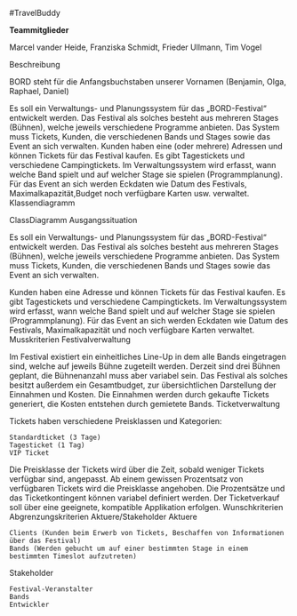 #TravelBuddy

**Teammitglieder**

Marcel vander Heide, Franziska Schmidt, Frieder Ullmann, Tim Vogel

Beschreibung

BORD steht für die Anfangsbuchstaben unserer Vornamen (Benjamin, Olga, Raphael, Daniel)

Es soll ein Verwaltungs- und Planungssystem für das „BORD-Festival“ entwickelt werden. Das Festival als solches besteht aus mehreren Stages (Bühnen), welche jeweils verschiedene Programme anbieten. Das System muss Tickets, Kunden, die verschiedenen Bands und Stages sowie das Event an sich verwalten. Kunden haben eine (oder mehrere) Adressen und können Tickets für das Festival kaufen. Es gibt Tagestickets und verschiedene Campingtickets. Im Verwaltungssystem wird erfasst, wann welche Band spielt und auf welcher Stage sie spielen (Programmplanung). Für das Event an sich werden Eckdaten wie Datum des Festivals, Maximalkapazität,Budget noch verfügbare Karten usw. verwaltet.
Klassendiagramm

ClassDiagramm
Ausgangssituation

Es soll ein Verwaltungs- und Planungssystem für das „BORD-Festival“ entwickelt werden. Das Festival als solches besteht aus mehreren Stages (Bühnen), welche jeweils verschiedene Programme anbieten. Das System muss Tickets, Kunden, die verschiedenen Bands und Stages sowie das Event an sich verwalten.

Kunden haben eine Adresse und können Tickets für das Festival kaufen. Es gibt Tagestickets und verschiedene Campingtickets. Im Verwaltungssystem wird erfasst, wann welche Band spielt und auf welcher Stage sie spielen (Programmplanung). Für das Event an sich werden Eckdaten wie Datum des Festivals, Maximalkapazität und noch verfügbare Karten verwaltet.
Musskriterien
Festivalverwaltung

Im Festival existiert ein einheitliches Line-Up in dem alle Bands eingetragen sind, welche auf jeweils Bühne zugeteilt werden. Derzeit sind drei Bühnen geplant, die Bühnenanzahl muss aber variabel sein. Das Festival als solches besitzt außerdem ein Gesamtbudget, zur übersichtlichen Darstellung der Einnahmen und Kosten. Die Einnahmen werden durch gekaufte Tickets generiert, die Kosten entstehen durch gemietete Bands.
Ticketverwaltung

Tickets haben verschiedene Preisklassen und Kategorien:

    Standardticket (3 Tage)
    Tagesticket (1 Tag)
    VIP Ticket

Die Preisklasse der Tickets wird über die Zeit, sobald weniger Tickets verfügbar sind, angepasst. Ab einem gewissen Prozentsatz von verfügbaren Tickets wird die Preisklasse angehoben. Die Prozentsätze und das Ticketkontingent können variabel definiert werden. Der Ticketverkauf soll über eine geeignete, kompatible Applikation erfolgen.
Wunschkriterien
Abgrenzungskriterien
Aktuere/Stakeholder
Aktuere

    Clients (Kunden beim Erwerb von Tickets, Beschaffen von Informationen über das Festival)
    Bands (Werden gebucht um auf einer bestimmten Stage in einem bestimmten Timeslot aufzutreten)

Stakeholder

    Festival-Veranstalter
    Bands
    Entwickler

